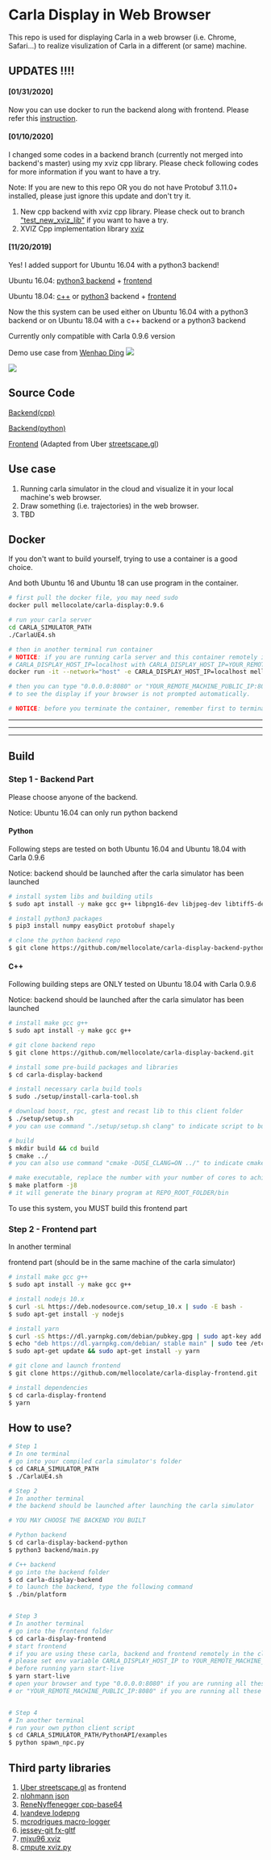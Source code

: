 
# Carla Display in Web Browser

This repo is used for displaying Carla in a web browser (i.e. Chrome, Safari...) to realize visulization of Carla in a different (or same) machine. 

## UPDATES !!!!

#### [01/31/2020]

Now you can use docker to run the backend along with frontend. Please refer this [instruction](#docker).

#### [01/10/2020]

I changed some codes in a backend branch (currently not merged into backend's master) using my xviz cpp library. Please check following codes for more information if you want to have a try.

Note: If you are new to this repo OR you do not have Protobuf 3.11.0+ installed, please just ignore this update and don't try it.

1. New cpp backend with xviz cpp library. Please check out to branch ["test_new_xviz_lib"](https://github.com/mellocolate/carla-display-backend/tree/test_new_xviz_lib) if you want to have a try.
2. XVIZ Cpp implementation library [xviz](https://github.com/wx9698/xviz)

 
#### [11/20/2019]

Yes! I added support for Ubuntu 16.04 with a python3 backend!

Ubuntu 16.04: [python3 backend](https://github.com/mellocolate/carla-display-backend-python) + [frontend](https://github.com/mellocolate/carla-display-frontend)

Ubuntu 18.04: [c++](https://github.com/mellocolate/carla-display-backend) or [python3](https://github.com/mellocolate/carla-display-backend-python) backend + [frontend](https://github.com/mellocolate/carla-display-frontend)

Now the this system can be used either on Ubuntu 16.04 with a python3 backend or on Ubuntu 18.04 with a c++ backend or a python3 backend

Currently only compatible with Carla 0.9.6 version

Demo use case from [Wenhao Ding](https://github.com/GilgameshD)
![](images/example_2.gif)

![](images/example.gif)

## Source Code

[Backend(cpp)](https://github.com/mellocolate/carla-display-backend)

[Backend(python)](https://github.com/mellocolate/carla-display-backend-python)

[Frontend](https://github.com/mellocolate/carla-display-frontend) (Adapted from Uber [streetscape.gl](https://github.com/uber/streetscape.gl))

## Use case
1. Running carla simulator in the cloud and visualize it in your local machine's web browser.
2. Draw something (i.e. trajectories) in the web browser.
3. TBD

## <a name="docker"></a> Docker

If you don't want to build yourself, trying to use a container is a good choice.

And both Ubuntu 16 and Ubuntu 18 can use program in the container.

```bash
# first pull the docker file, you may need sudo
docker pull mellocolate/carla-display:0.9.6

# run your carla server
cd CARLA_SIMULATOR_PATH
./CarlaUE4.sh

# then in another terminal run container
# NOTICE: if you are running carla server and this container remotely in the cloud, please replace
# CARLA_DISPLAY_HOST_IP=localhost with CARLA_DISPLAY_HOST_IP=YOUR_REMOTE_MACHINE_PUBLIC_IP
docker run -it --network="host" -e CARLA_DISPLAY_HOST_IP=localhost mellocolate/carla-display:0.9.6

# then you can type "0.0.0.0:8080" or "YOUR_REMOTE_MACHINE_PUBLIC_IP:8080" in your browser
# to see the display if your browser is not prompted automatically.

# NOTICE: before you terminate the container, remember first to terminate all your python scripts.

```

---------------------------------------------------
---------------------------------------------------
---------------------------------------------------

## Build

### Step 1 - Backend Part
Please choose anyone of the backend. 

Notice: Ubuntu 16.04 can only run python backend

#### Python

Following steps are tested on both Ubuntu 16.04 and Ubuntu 18.04 with Carla 0.9.6

Notice: backend should be launched after the carla simulator has been launched
```bash
# install system libs and building utils
$ sudo apt install -y make gcc g++ libpng16-dev libjpeg-dev libtiff5-dev python3-pip

# install python3 packages
$ pip3 install numpy easyDict protobuf shapely

# clone the python backend repo
$ git clone https://github.com/mellocolate/carla-display-backend-python.git
```

#### C++
Following building steps are ONLY tested on Ubuntu 18.04 with Carla 0.9.6

Notice: backend should be launched after the carla simulator has been launched
```bash
# install make gcc g++
$ sudo apt install -y make gcc g++

# git clone backend repo
$ git clone https://github.com/mellocolate/carla-display-backend.git 

# install some pre-build packages and libraries
$ cd carla-display-backend

# install necessary carla build tools
$ sudo ./setup/install-carla-tool.sh

# download boost, rpc, gtest and recast lib to this client folder
$ ./setup/setup.sh                               
# you can use command "./setup/setup.sh clang" to indicate script to build with clang

# build
$ mkdir build && cd build
$ cmake ../
# you can also use command "cmake -DUSE_CLANG=ON ../" to indicate cmake to set default compiler to clang

# make executable, replace the number with your number of cores to achieve faster building speed
$ make platform -j8                                    
# it will generate the binary program at REPO_ROOT_FOLDER/bin
```

To use this system, you MUST build this frontend part
### Step 2 - Frontend part

In another terminal

frontend part (should be in the same machine of the carla simulator)
```bash
# install make gcc g++
$ sudo apt install -y make gcc g++

# install nodejs 10.x
$ curl -sL https://deb.nodesource.com/setup_10.x | sudo -E bash -
$ sudo apt-get install -y nodejs

# install yarn
$ curl -sS https://dl.yarnpkg.com/debian/pubkey.gpg | sudo apt-key add -
$ echo "deb https://dl.yarnpkg.com/debian/ stable main" | sudo tee /etc/apt/sources.list.d/yarn.list
$ sudo apt-get update && sudo apt-get install -y yarn

# git clone and launch frontend
$ git clone https://github.com/mellocolate/carla-display-frontend.git

# install dependencies
$ cd carla-display-frontend
$ yarn

```

## How to use?
```bash
# Step 1
# In one terminal
# go into your compiled carla simulator's folder
$ cd CARLA_SIMULATOR_PATH
$ ./CarlaUE4.sh

# Step 2
# In another terminal
# the backend should be launched after launching the carla simulator

# YOU MAY CHOOSE THE BACKEND YOU BUILT

# Python backend
$ cd carla-display-backend-python
$ python3 backend/main.py

# C++ backend
# go into the backend folder
$ cd carla-display-backend
# to launch the backend, type the following command
$ ./bin/platform


# Step 3
# In another terminal
# go into the frontend folder
$ cd carla-display-frontend
# start frontend 
# if you are using these carla, backend and frontend remotely in the cloud,
# please set env variable CARLA_DISPLAY_HOST_IP to YOUR_REMOTE_MACHINE_PUBLIC_IP
# before running yarn start-live
$ yarn start-live
# open your browser and type "0.0.0.0:8080" if you are running all these locally.
# or "YOUR_REMOTE_MACHINE_PUBLIC_IP:8080" if you are running all these remotely.


# Step 4
# In another terminal
# run your own python client script
$ cd CARLA_SIMULATOR_PATH/PythonAPI/examples
$ python spawn_npc.py
```

## Third party libraries
1. [Uber streetscape.gl](https://github.com/uber/streetscape.gl) as frontend
2. [nlohmann json](https://github.com/nlohmann/json)
3. [ReneNyffenegger cpp-base64](https://github.com/ReneNyffenegger/cpp-base64)
4. [lvandeve lodepng](https://github.com/lvandeve/lodepng)
5. [mcrodrigues macro-logger](https://github.com/dmcrodrigues/macro-logger)
6. [jessey-git fx-gltf](https://github.com/jessey-git/fx-gltf)
7. [mjxu96 xviz](https://github.com/wx9698/xviz)
8. [cmpute xviz.py](https://github.com/cmpute/xviz.py)